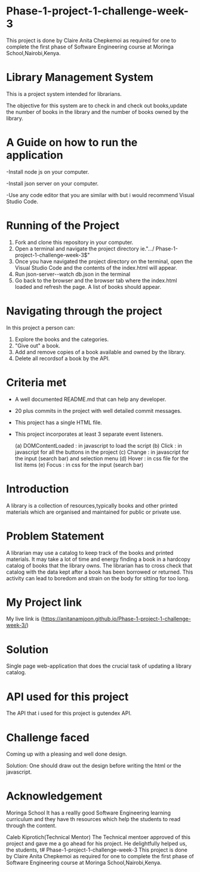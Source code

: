 # Phase-1-project-1-challenge-week-3
This project is done by Claire Anita Chepkemoi as required for one to complete the first phase of Software Engineering course at Moringa School,Nairobi,Kenya.

# Library Management System
This is a project system intended for librarians.

The objective for this system are to check in and check out books,update the number of books in the library and the number of books owned by the library.

# A Guide on how to run the application
-Install node js on your computer.

-Install json server on your computer.

-Use any code editor that you are similar with but i would recommend Visual Studio Code.

# Running of the Project 
1. Fork and clone this repository in your computer.
2. Open a terminal and navigate the project directory ie.".../        Phase-1-project-1-challenge-week-3$"
3. Once you have navigated the project directory on the terminal, open the Visual Studio Code and the contents of the index.html will appear.
4. Run json-server--watch db.json in the terminal
5. Go back to the browser and the browser tab where the index.html loaded and refresh the page.
A list of books should appear.

# Navigating through the project
In this project a person can:
1. Explore the books and the categories.
2. "Give out" a book.
3. Add and remove copies of a book available and owned by the library.
4. Delete all recordsof a book by the API.

# Criteria met
- A well documented README.md that can help any developer.
- 20 plus commits in the project with well detailed commit messages.
- This project has a single HTML file.
- This project incorporates at least 3 separate event listeners.

    (a) DOMContentLoaded : in javascript to load the script
    (b) Click : in javascript for all the buttons in the project
    (c) Change : in javascript for the input (search bar) and selection menu
    (d) Hover : in css file for the list items
    (e) Focus : in css for the input (search bar)

# Introduction
A library is a collection of resources,typically books and other printed materials which are organised and maintained for public or private use.

# Problem Statement
A librarian may use a catalog to keep track of the books and printed materials.
It may take a lot of time and energy finding a book in a hardcopy catalog of books that the library owns. The librarian has to cross check that catalog with the data kept after a book has been borrowed or returned.
This activity can lead to boredom and strain on the body for sitting for too long.

# My Project link
My live link is (https://anitanamjoon.github.io/Phase-1-project-1-challenge-week-3/)

# Solution
Single page web-application that does the crucial task of updating a library catalog.

# API used for this project
The API that i used for this project is gutendex API.

# Challenge faced
Coming up with a pleasing and well done design.

Solution: One should draw out the design before writing the html or the javascript.

# Acknowledgement
Moringa School
It has a reallly good Software Engineering learning curriculum and they have th resources which help the students to read through the content.

Caleb Kiprotich(Technical Mentor)
The Technical mentoer approved of this project and gave me a go ahead for his project.
He delightfully helped us, the students, t# Phase-1-project-1-challenge-week-3
This project is done by Claire Anita Chepkemoi as required for one to complete the first phase of Software Engineering course at Moringa School,Nairobi,Kenya.

